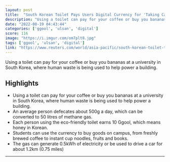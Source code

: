 ```yaml
---
layout: post
title:  "South Korean Toilet Pays Users Digital Currency for 'Taking Care of Their Business'"
description: "Using a toilet can pay for your coffee or buy you bananas at a university in South Korea, where human waste is being used to help power a building."
date: "2022-08-19 04:43:44"
categories: ['ggool', 'ulsan', 'digital']
score: 116
image: "https://i.imgur.com/om7plt8.jpg"
tags: ['ggool', 'ulsan', 'digital']
link: "https://www.reuters.com/world/asia-pacific/south-korean-toilet-turns-excrement-into-power-digital-currency-2021-07-09/"
---
```


Using a toilet can pay for your coffee or buy you bananas at a university in South Korea, where human waste is being used to help power a building.

## Highlights

- Using a toilet can pay for your coffee or buy you bananas at a university in South Korea, where human waste is being used to help power a building.
- An average person defecates about 500g a day, which can be converted to 50 litres of methane gas.
- Each person using the eco-friendly toilet earns 10 Ggool, which means honey in Korean.
- Students can use the currency to buy goods on campus, from freshly brewed coffee to instant cup noodles, fruits and books.
- The gas can generate 0.5kWh of electricity or be used to drive a car for about 1.2km (0.75 miles)

---

